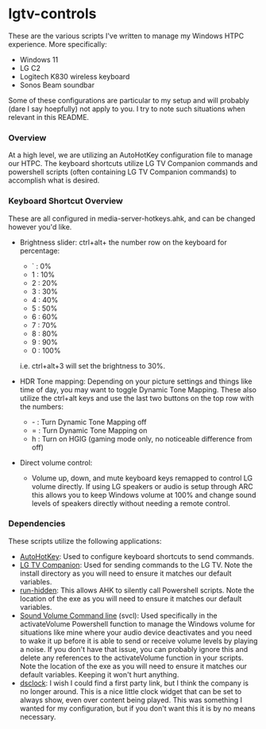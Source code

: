 # lgtv-controls

These are the various scripts I've written to manage my Windows HTPC experience. More specifically:

- Windows 11
- LG C2
- Logitech K830 wireless keyboard
- Sonos Beam soundbar

Some of these configurations are particular to my setup and will probably (dare I say hoepfully) not apply to you. I try to note such situations when relevant in this README.

### Overview

At a high level, we are utilizing an AutoHotKey configuration file to manage our HTPC. The keyboard shortcuts utilize LG TV Companion commands and powershell scripts (often containing LG TV Companion commands) to accomplish what is desired.

### Keyboard Shortcut Overview

These are all configured in media-server-hotkeys.ahk, and can be changed however you'd like.

* Brightness slider: ctrl+alt+ the number row on the keyboard for percentage:
    * ` : 0%
    * 1 : 10%
    * 2 : 20%
    * 3 : 30%
    * 4 : 40%
    * 5 : 50%
    * 6 : 60%
    * 7 : 70%
    * 8 : 80%
    * 9 : 90%
    * 0 : 100%

    i.e. ctrl+alt+3 will set the brightness to 30%.

* HDR Tone mapping: Depending on your picture settings and things like time of day, you may want to toggle Dynamic Tone Mapping. These also utilize the ctrl+alt keys and use the last two buttons on the top row with the numbers:
    * \- : Turn Dynamic Tone Mapping off
    * = : Turn Dynamic Tone Mapping on
    * h : Turn on HGIG (gaming mode only, no noticeable difference from off) 
    
* Direct volume control:
  * Volume up, down, and mute keyboard keys remapped to control LG volume directly. If using LG speakers or audio is setup through ARC this allows you to keep Windows volume at 100% and change sound levels of speakers directly without needing a remote control.

### Dependencies
 
 These scripts utilize the following applications:

* [AutoHotKey](http://autohotkey.com/): Used to configure keyboard shortcuts to send commands.
* [LG TV Companion](https://github.com/JPersson77/LGTVCompanion): Used for sending commands to the LG TV. Note the install directory as you will need to ensure it matches our default variables.
* [run-hidden](https://github.com/stax76/run-hidden): This allows AHK to silently call Powershell scripts. Note the location of the exe as you will need to ensure it matches our default variables.
* [Sound Volume Command line](https://www.nirsoft.net/utils/sound_volume_command_line.html) (svcl): Used specifically in the activateVolume Powershell function to manage the Windows volume for situations like mine where your audio device deactivates and you need to wake it up before it is able to send or receive volume levels by playing a noise. If you don't have that issue, you can probably ignore this and delete any references to the activateVolume function in your scripts. Note the location of the exe as you will need to ensure it matches our default variables. Keeping it won't hurt anything.
* [dsclock](https://ds-clock.en.softonic.com/?ex=RAMP-3252.2): I wish I could find a first party link, but I think the company is no longer around. This is a nice little clock widget that can be set to always show, even over content being played. This was something I wanted for my configuration, but if you don't want this it is by no means necessary.